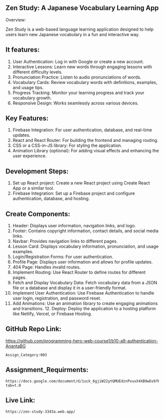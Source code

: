 ## Zen Study: A Japanese Vocabulary Learning App
Overview:


Zen Study is a web-based language learning application designed to help users learn new Japanese vocabulary in a fun and interactive way. 
## It features:

   1. User Authentication: Log in with Google or create a new account.
   2. Interactive Lessons: Learn new words through engaging lessons with different difficulty levels.
   3. Pronunciation Practice: Listen to audio pronunciations of words.
   4. Vocabulary Cards: Review vocabulary words with definitions, examples, and usage tips.
   5. Progress Tracking: Monitor your learning progress and track your vocabulary growth.
   6. Responsive Design: Works seamlessly across various devices.


## Key Features:

   1. Firebase Integration: For user authentication, database, and real-time updates.
   2. React and React Router: For building the frontend and managing routing.
   3. CSS or a CSS-in-JS library: For styling the application.
   4. Animation Library (optional): For adding visual effects and enhancing the user experience.


## Development Steps:

   1. Set up React project: Create a new React project using Create React App or a similar tool.
   2. Firebase Integration: Set up a Firebase project and configure authentication, database, and hosting.


## Create Components:
   1. Header: Displays user information, navigation links, and logo.
   2. Footer: Contains copyright information, contact details, and social media links.
   3. Navbar: Provides navigation links to different pages.
   4. Lesson Card: Displays vocabulary information, pronunciation, and usage examples.
   5. Login/Registration Forms: For user authentication.
   6. Profile Page: Displays user information and allows for profile updates.
   7. 404 Page: Handles invalid routes.
   8. Implement Routing: Use React Router to define routes for different pages.
   9. Fetch and Display Vocabulary Data: Fetch vocabulary data from a JSON file or a database and display it in a user-friendly format.
   10. Implement User Authentication: Use Firebase Authentication to handle user login, registration, and password reset.
   11. Add Animations: Use an animation library to create engaging animations and transitions.
    12. Deploy: Deploy the application to a hosting platform like Netlify, Vercel, or Firebase Hosting.


   ##  GitHub Repo Link: 
   https://github.com/programming-hero-web-course1/b10-a9-authentication-AnantaBG

    Assign_Category:003
   ##  Assignment_Requirments:
    https://docs.google.com/document/d/1uck_6gjiW22ytQMUEdznPxuxX4XB9wDz6fHJroTqCps/edit?tab=t.0

   ##  Live Link:
    https://zen-study-3343a.web.app/    
